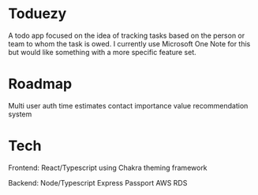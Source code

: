 # Toduezy
A todo app focused on the idea of tracking tasks based on the person or team to whom the task is owed.
I currently use Microsoft One Note for this but would like something with a more specific feature set.

# Roadmap
Multi user auth
time estimates
contact importance value
recommendation system

# Tech
Frontend:
    React/Typescript using Chakra theming framework
    
Backend:
    Node/Typescript
    Express
    Passport
    AWS RDS
    
